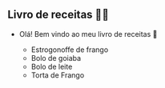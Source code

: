 ## Livro de receitas :man_cook:

- Olá! Bem vindo ao meu livro de receitas :cookie:

  - Estrogonoffe de frango
  - Bolo de goiaba 
  - Bolo de leite  
  - Torta de Frango
